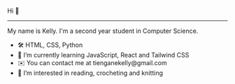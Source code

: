 Hi 👋
<hr>
My name is Kelly. I'm a second year student in Computer Science.

<ul>
  <li>🛠️ HTML, CSS, Python </li>
  <li>🌱 I’m currently learning JavaScript, React and Tailwind CSS</li>
  <li>✉️  You can contact me at tienganekelly@gmail.com</li>
  <li>👀 I’m interested in reading, crocheting and knitting</li>
</ul>
